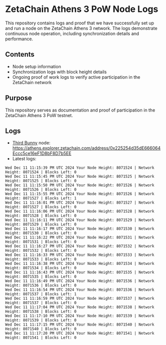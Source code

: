 # ZetaChain Athens 3 PoW Node Logs
This repository contains logs and proof that we have successfully set up and run a node on the ZetaChain Athens 3 network. The logs demonstrate continuous node operation, including synchronization details and performance.

## Contents
- Node setup information
- Synchronization logs with block height details
- Ongoing proof of work logs to verify active participation in the ZetaChain network

## Purpose
This repository serves as documentation and proof of participation in the ZetaChain Athens 3 PoW testnet.

## Logs

- [Third Bunny](https://thirdbunny.xyz/) node: https://athens.explorer.zetachain.com/address/0x225254d35dE666064Eccc5ce16eF1D8bF8D7b5EE
- Latest logs:
```
Wed Dec 11 11:15:39 PM UTC 2024 Your Node Height: 8071524 | Network Height: 8071524 | Blocks Left: 0
Wed Dec 11 11:15:45 PM UTC 2024 Your Node Height: 8071525 | Network Height: 8071525 | Blocks Left: 0
Wed Dec 11 11:15:50 PM UTC 2024 Your Node Height: 8071526 | Network Height: 8071526 | Blocks Left: 0
Wed Dec 11 11:15:55 PM UTC 2024 Your Node Height: 8071526 | Network Height: 8071527 | Blocks Left: 1
Wed Dec 11 11:16:01 PM UTC 2024 Your Node Height: 8071527 | Network Height: 8071527 | Blocks Left: 0
Wed Dec 11 11:16:06 PM UTC 2024 Your Node Height: 8071528 | Network Height: 8071528 | Blocks Left: 0
Wed Dec 11 11:16:11 PM UTC 2024 Your Node Height: 8071529 | Network Height: 8071529 | Blocks Left: 0
Wed Dec 11 11:16:17 PM UTC 2024 Your Node Height: 8071530 | Network Height: 8071530 | Blocks Left: 0
Wed Dec 11 11:16:22 PM UTC 2024 Your Node Height: 8071531 | Network Height: 8071531 | Blocks Left: 0
Wed Dec 11 11:16:27 PM UTC 2024 Your Node Height: 8071532 | Network Height: 8071532 | Blocks Left: 0
Wed Dec 11 11:16:33 PM UTC 2024 Your Node Height: 8071533 | Network Height: 8071533 | Blocks Left: 0
Wed Dec 11 11:16:38 PM UTC 2024 Your Node Height: 8071534 | Network Height: 8071534 | Blocks Left: 0
Wed Dec 11 11:16:43 PM UTC 2024 Your Node Height: 8071535 | Network Height: 8071535 | Blocks Left: 0
Wed Dec 11 11:16:49 PM UTC 2024 Your Node Height: 8071536 | Network Height: 8071536 | Blocks Left: 0
Wed Dec 11 11:16:54 PM UTC 2024 Your Node Height: 8071536 | Network Height: 8071537 | Blocks Left: 1
Wed Dec 11 11:16:59 PM UTC 2024 Your Node Height: 8071537 | Network Height: 8071537 | Blocks Left: 0
Wed Dec 11 11:17:04 PM UTC 2024 Your Node Height: 8071538 | Network Height: 8071538 | Blocks Left: 0
Wed Dec 11 11:17:10 PM UTC 2024 Your Node Height: 8071539 | Network Height: 8071539 | Blocks Left: 0
Wed Dec 11 11:17:15 PM UTC 2024 Your Node Height: 8071540 | Network Height: 8071540 | Blocks Left: 0
Wed Dec 11 11:17:20 PM UTC 2024 Your Node Height: 8071541 | Network Height: 8071541 | Blocks Left: 0
```
